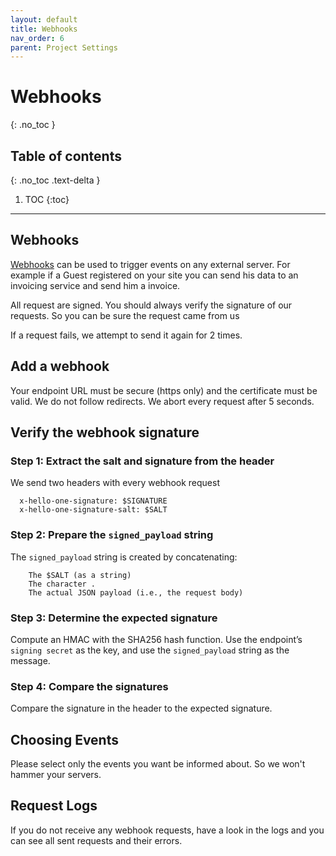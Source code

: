 ```yaml
---
layout: default
title: Webhooks
nav_order: 6
parent: Project Settings
---
```


# Webhooks
{: .no_toc }

## Table of contents
{: .no_toc .text-delta }

1. TOC
{:toc}

---

## Webhooks

[Webhooks](https://en.wikipedia.org/wiki/Webhook) can be used to trigger events on any external server.
For example if a Guest registered on your site you can send his data to an invoicing service and send him a invoice.

All request are signed. You should always verify the signature of our requests. So you can be sure the request came from us

If a request fails, we attempt to send it again for 2 times.


## Add a webhook
Your endpoint URL must be secure (https only) and the certificate must be valid.
We do not follow redirects. We abort every request after 5 seconds.


## Verify the webhook signature


### Step 1: Extract the salt and signature from the header

We send two headers with every webhook request
```
  x-hello-one-signature: $SIGNATURE
  x-hello-one-signature-salt: $SALT
```

### Step 2: Prepare the `signed_payload` string

The `signed_payload` string is created by concatenating:
```
    The $SALT (as a string)
    The character .
    The actual JSON payload (i.e., the request body)
```

### Step 3: Determine the expected signature

Compute an HMAC with the SHA256 hash function. Use the endpoint’s `signing secret` as the key, and use the `signed_payload` string as the message.

### Step 4: Compare the signatures

Compare the signature in the header to the expected signature.

## Choosing Events
Please select only the events you want be informed about. So we won't hammer your servers.


## Request Logs
If you do not receive any webhook requests, have a look in the logs and you can see all sent requests and their errors.

